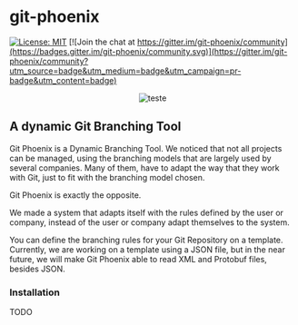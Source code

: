 # git-phoenix

[![License: MIT](https://img.shields.io/badge/License-MIT-yellow.svg)](https://opensource.org/licenses/MIT) [![Join the chat at https://gitter.im/git-phoenix/community](https://badges.gitter.im/git-phoenix/community.svg)](https://gitter.im/git-phoenix/community?utm_source=badge&utm_medium=badge&utm_campaign=pr-badge&utm_content=badge)

<p align="center">
  <img src="https://user-images.githubusercontent.com/21197980/46575862-31a46400-c994-11e8-9006-1ade4bc720cb.png" alt="teste">
</p>

## A dynamic Git Branching Tool

Git Phoenix is a Dynamic Branching Tool. We noticed that not all projects can be managed, using the branching models that are largely used by several companies. Many of them, have to adapt the way that they work with Git, just to fit with the branching model chosen.

Git Phoenix is exactly the opposite.

We made a system that adapts itself with the rules defined by the user or company, instead of the user or company adapt themselves to the system.

You can define the branching rules for your Git Repository on a template.
Currently, we are working on a template using a JSON file, but in the near future, we will make Git Phoenix able to read XML and Protobuf files, besides JSON.

### Installation

TODO
